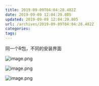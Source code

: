 ```yaml
---
title: 2019-09-09T04:04:28.482Z
date: 2019-09-09 12:04:29.805
updated: 2019-09-09 12:04:29.805
url: /archives/2019-09-09T04:04:28.482Z
categories: 
tags: 
---
```


同一个R包，不同的安装界面

![image.png](https://halo-1252249331.cos.ap-shanghai.myqcloud.com/upload/2019/9/image-3d183b98eb664adeb47bd24a57a881c5.png)

![image.png](https://halo-1252249331.cos.ap-shanghai.myqcloud.com/upload/2019/9/image-4d7d61c6894a40e08be8eec421f26936.png)

![image.png](https://halo-1252249331.cos.ap-shanghai.myqcloud.com/upload/2019/9/image-614d0ad8ca894ef4b5a16012a36c9305.png)